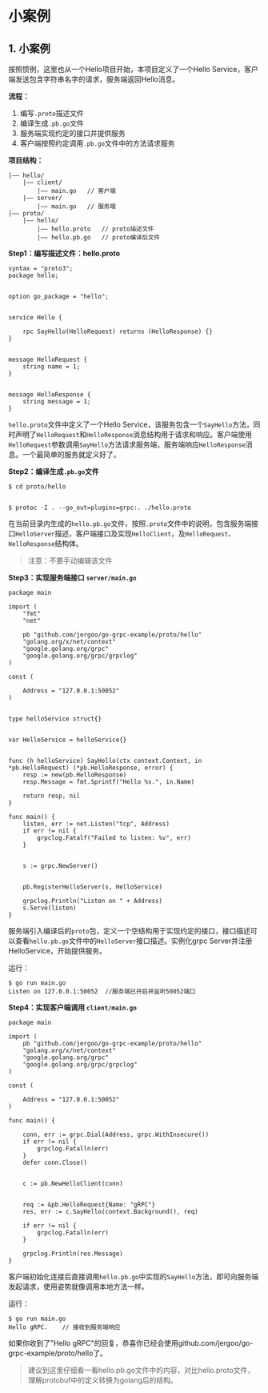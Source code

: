 # 小案例

## 1. 小案例 <a id="&#x5C0F;&#x6848;&#x4F8B;"></a>

按照惯例，这里也从一个Hello项目开始，本项目定义了一个Hello Service，客户端发送包含字符串名字的请求，服务端返回Hello消息。

**流程：**

1. 编写`.proto`描述文件
2. 编译生成`.pb.go`文件
3. 服务端实现约定的接口并提供服务
4. 客户端按照约定调用`.pb.go`文件中的方法请求服务

**项目结构：**

```text
|—— hello/
    |—— client/
        |—— main.go   // 客户端
    |—— server/
        |—— main.go   // 服务端
|—— proto/
    |—— hello/
        |—— hello.proto   // proto描述文件
        |—— hello.pb.go   // proto编译后文件
```

**Step1：编写描述文件：hello.proto**

```text
syntax = "proto3"; 
package hello;     


option go_package = "hello";


service Hello {
    
    rpc SayHello(HelloRequest) returns (HelloResponse) {}
}


message HelloRequest {
    string name = 1;
}


message HelloResponse {
    string message = 1;
}
```

`hello.proto`文件中定义了一个Hello Service，该服务包含一个`SayHello`方法，同时声明了`HelloRequest`和`HelloResponse`消息结构用于请求和响应。客户端使用`HelloRequest`参数调用`SayHello`方法请求服务端，服务端响应`HelloResponse`消息。一个最简单的服务就定义好了。

**Step2：编译生成`.pb.go`文件**

```text
$ cd proto/hello


$ protoc -I . --go_out=plugins=grpc:. ./hello.proto
```

在当前目录内生成的`hello.pb.go`文件，按照`.proto`文件中的说明，包含服务端接口`HelloServer`描述，客户端接口及实现`HelloClient`，及`HelloRequest`、`HelloResponse`结构体。

> 注意：不要手动编辑该文件

**Step3：实现服务端接口 `server/main.go`**

```text
package main

import (
    "fmt"
    "net"

    pb "github.com/jergoo/go-grpc-example/proto/hello" 
    "golang.org/x/net/context"
    "google.golang.org/grpc"
    "google.golang.org/grpc/grpclog"
)

const (
    
    Address = "127.0.0.1:50052"
)


type helloService struct{}


var HelloService = helloService{}


func (h helloService) SayHello(ctx context.Context, in *pb.HelloRequest) (*pb.HelloResponse, error) {
    resp := new(pb.HelloResponse)
    resp.Message = fmt.Sprintf("Hello %s.", in.Name)

    return resp, nil
}

func main() {
    listen, err := net.Listen("tcp", Address)
    if err != nil {
        grpclog.Fatalf("Failed to listen: %v", err)
    }

    
    s := grpc.NewServer()

    
    pb.RegisterHelloServer(s, HelloService)

    grpclog.Println("Listen on " + Address)
    s.Serve(listen)
}
```

服务端引入编译后的`proto`包，定义一个空结构用于实现约定的接口，接口描述可以查看`hello.pb.go`文件中的`HelloServer`接口描述。实例化grpc Server并注册HelloService，开始提供服务。

运行：

```text
$ go run main.go
Listen on 127.0.0.1:50052  //服务端已开启并监听50052端口
```

**Step4：实现客户端调用 `client/main.go`**

```text
package main

import (
    pb "github.com/jergoo/go-grpc-example/proto/hello" 
    "golang.org/x/net/context"
    "google.golang.org/grpc"
    "google.golang.org/grpc/grpclog"
)

const (
    
    Address = "127.0.0.1:50052"
)

func main() {
    
    conn, err := grpc.Dial(Address, grpc.WithInsecure())
    if err != nil {
        grpclog.Fatalln(err)
    }
    defer conn.Close()

    
    c := pb.NewHelloClient(conn)

    
    req := &pb.HelloRequest{Name: "gRPC"}
    res, err := c.SayHello(context.Background(), req)

    if err != nil {
        grpclog.Fatalln(err)
    }

    grpclog.Println(res.Message)
}
```

客户端初始化连接后直接调用`hello.pb.go`中实现的`SayHello`方法，即可向服务端发起请求，使用姿势就像调用本地方法一样。

运行：

```text
$ go run main.go
Hello gRPC.    // 接收到服务端响应
```

如果你收到了"Hello gRPC"的回复，恭喜你已经会使用github.com/jergoo/go-grpc-example/proto/hello了。

> 建议到这里仔细看一看hello.pb.go文件中的内容，对比hello.proto文件，理解protobuf中的定义转换为golang后的结构。

